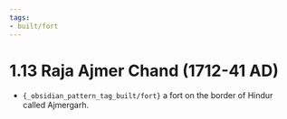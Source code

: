 ```yaml
---
tags:
- built/fort
---
```

   
# 1.13 Raja Ajmer Chand (1712-41 AD)   
* `{_obsidian_pattern_tag_built/fort}` a fort on the border of Hindur called Ajmergarh.